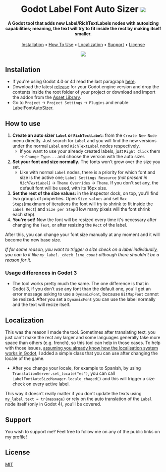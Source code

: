 <h1 align="center">
   Godot Label Font Auto Sizer
  <img src="https://github.com/LuisEscorza/GodotLabelFontAutoSizer/blob/main/media/icon.png"/>
</h1>

<h4 align="center">
  A Godot tool that adds new Label/RichTextLabels nodes with autosizing capabilities; meaning, the text will try to fit inside the rect by making itself smaller.
</a></h4>

<p align="center">
  <a href="#installation">Installation</a> •
  <a href="#how-to-use">How To Use</a> •
  <a href="#localization">Localization</a> •
  <a href="#support">Support</a> •
  <a href="#license">License</a>
  
</p>

<p align="center">
  <img src="https://github.com/LuisEscorza/GodotLabelFontAutoSizer/blob/main/media/preview.gif?raw=true"/>
</p>

## Installation
- If you're using Godot 4.0 or 4.1 read the last paragraph [here](https://github.com/LuisEscorza/GodotLabelFontAutoSizer/releases/tag/v1.0.0_godot_4.2).
- Download the latest [release](https://github.com/LuisEscorza/GodotLabelFontAutoSizer/releases) for your Godot engine version and drop the contents inside the root folder of your project or download and import the addon from the [Asset Library](https://godotengine.org/asset-library/).
- Go to `Project` -> `Project Settings` -> `Plugins` and enable LabelFontAutoSizer.

## How to use
1. **Create an auto sizer `Label` or `RichTextLabel`:** from the `Create New Node` menu directly. Just search for `Label` and you will find the new versions under the normal `Label` and `RichTextLabel` nodes respectively.
   - If you want to use your already created labels, just `Right Click` them -> `Change Type...` and choose the version with the auto sizer.
2. **Set your font and size normally.** The fonts won't grow over the size you set.
   - Like with normal `Label` nodes, there is a priority for which font and size is the active one; `Label Settings Resource` _(not present in `RichTextLabel`)_ -> `Theme Overrides` -> `Theme`. If you don't set any, the default font will be used, with its 16px size.
3. **Set the rest of the size values:** in the inspector dock, on top, you'll find two groups of properties. Open `Size values` and set `Max Steps`(maximum of iterations the font will try to shrink to fit inside the `Label Rect`) and `Size per Step`(How many pixels will the font shrink each step).
4. **You're set!** Now the font will be resized every time it's necessary after changing the `Text`, or after resizing the `Rect` of the label.

After this, you can change your font size manually at any moment and it will become the new base size.

_If for some reason, you want to trigger a size check on a label individually, you can to it like `my_label._check_line_count` although there shouldn't be a reason for it._

### Usage differences in Godot 3
- The tool works pretty much the same. The one difference is that in Godot 3, if you don't use any font than the default one, you'll get an error message asking to use a `DynamicFont`, because `BitMapFont` cannot be resized. After you set a `DynamicFont` you can use the label normally and the text will resize itself.

## Localization
This was the reason I made the tool. Sometimes after translating text, you just can't make the rect any larger and some languages generally take more space than others (e.g. french), so this tool can help in those cases.
To help with those issues, [assuming you already know how the localisation system works in Godot](https://docs.godotengine.org/en/stable/tutorials/i18n/internationalizing_games.html), I added a simple class that you can use after changing the locale of the game.
- After you change your locale, for example to Spanish, by using `TranslationServer.set_locale("es")`, you can call `LabelFontAutoSizeManager.locale_chaged()` and this will trigger a size check on every active label.

This way it doesn't really matter if you don't update the texts using `my_label.text = tr(message)` or rely on the auto translation of the `Label` node itself (only in Godot 4), you'll be covered.

## Support
You wish to support me? Feel free to follow me on any of the public links on my [profile](https://github.com/LuisEscorza)!

## License
[MIT](https://github.com/LuisEscorza/GodotLabelFontAutoSizer/blob/main/LICENSE)
